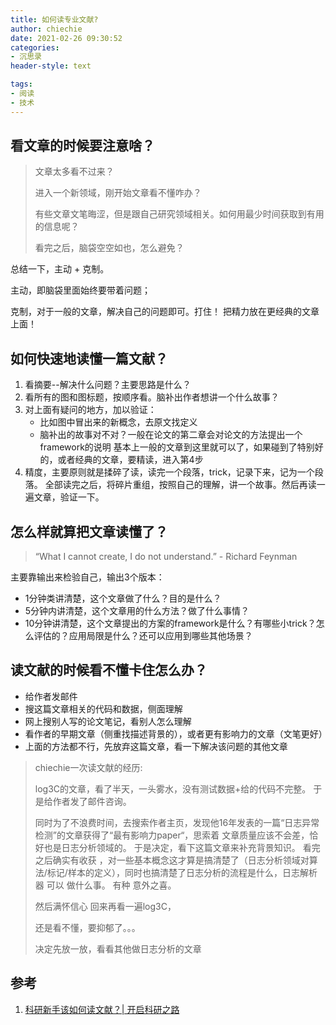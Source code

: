 ```yaml
---
title: 如何读专业文献?
author: chiechie
date: 2021-02-26 09:30:52
categories: 
- 沉思录
header-style: text

tags:
- 阅读
- 技术
---
```


## 看文章的时候要注意啥？

> 文章太多看不过来？
> 
> 进入一个新领域，刚开始文章看不懂咋办？
> 
> 有些文章文笔晦涩，但是跟自己研究领域相关。如何用最少时间获取到有用的信息呢？
> 
> 看完之后，脑袋空空如也，怎么避免？

总结一下，主动 + 克制。

主动，即脑袋里面始终要带着问题；

克制，对于一般的文章，解决自己的问题即可。打住！ 
把精力放在更经典的文章上面！


## 如何快速地读懂一篇文献？

1. 看摘要--解决什么问题？主要思路是什么？
2. 看所有的图和图标题，按顺序看。脑补出作者想讲一个什么故事？
3. 对上面有疑问的地方，加以验证：
   - 比如图中冒出来的新概念，去原文找定义
   - 脑补出的故事对不对？一般在论文的第二章会对论文的方法提出一个framework的说明
基本上一般的文章到这里就可以了，如果碰到了特别好的，或者经典的文章，要精读，进入第4步
4. 精度，主要原则就是揉碎了读，读完一个段落，trick，记录下来，记为一个段落。
全部读完之后，将碎片重组，按照自己的理解，讲一个故事。然后再读一遍文章，验证一下。

## 怎么样就算把文章读懂了？

> “What I cannot create, I do not understand.” - Richard Feynman

主要靠输出来检验自己，输出3个版本：

- 1分钟类讲清楚，这个文章做了什么？目的是什么？
- 5分钟内讲清楚，这个文章用的什么方法？做了什么事情？
- 10分钟讲清楚，这个文章提出的方案的framework是什么？有哪些小trick？怎么评估的？应用局限是什么？还可以应用到哪些其他场景？

## 读文献的时候看不懂卡住怎么办？
- 给作者发邮件
- 搜这篇文章相关的代码和数据，侧面理解
- 网上搜别人写的论文笔记，看别人怎么理解
- 看作者的早期文章（侧重找描述背景的），或者更有影响力的文章（文笔更好）
- 上面的方法都不行，先放弃这篇文章，看一下解决该问题的其他文章

> chiechie一次读文献的经历:
> 
> log3C的文章，看了半天，一头雾水，没有测试数据+给的代码不完整。 于是给作者发了邮件咨询。
> 
> 同时为了不浪费时间，去搜索作者主页，发现他16年发表的一篇“日志异常检测”的文章获得了“最有影响力paper“，思索着 文章质量应该不会差，恰好也是日志分析领域的。 于是决定，看下这篇文章来补充背景知识。 看完之后确实有收获 ，对一些基本概念这才算是搞清楚了（日志分析领域对算法/标记/样本的定义），同时也搞清楚了日志分析的流程是什么，日志解析器 可以 做什么事。 有种 意外之喜。
>
> 然后满怀信心 回来再看一遍log3C， 
> 
> 还是看不懂，要抑郁了。。。 
> 
> 决定先放一放，看看其他做日志分析的文章

## 参考
1. [科研新手该如何读文献？| 开启科研之路](https://mp.weixin.qq.com/s?__biz=Mzg2MTUyODU2NA==&mid=2247496362&idx=1&sn=7542b88c1602a792156fc5e26bff1ba0&source=41#wechat_redirect)